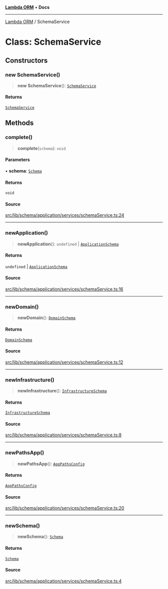 [**Lambda ORM**](../README.md) • **Docs**

***

[Lambda ORM](../README.md) / SchemaService

# Class: SchemaService

## Constructors

### new SchemaService()

> **new SchemaService**(): [`SchemaService`](SchemaService.md)

#### Returns

[`SchemaService`](SchemaService.md)

## Methods

### complete()

> **complete**(`schema`): `void`

#### Parameters

• **schema**: [`Schema`](../interfaces/Schema.md)

#### Returns

`void`

#### Source

[src/lib/schema/application/services/schemaService.ts:24](https://github.com/lambda-orm/lambdaorm-base/blob/2b4bbf4c1401295bf2ed95d8b326e6cfc5d3f301/src/lib/schema/application/services/schemaService.ts#L24)

***

### newApplication()

> **newApplication**(): `undefined` \| [`ApplicationSchema`](../interfaces/ApplicationSchema.md)

#### Returns

`undefined` \| [`ApplicationSchema`](../interfaces/ApplicationSchema.md)

#### Source

[src/lib/schema/application/services/schemaService.ts:16](https://github.com/lambda-orm/lambdaorm-base/blob/2b4bbf4c1401295bf2ed95d8b326e6cfc5d3f301/src/lib/schema/application/services/schemaService.ts#L16)

***

### newDomain()

> **newDomain**(): [`DomainSchema`](../interfaces/DomainSchema.md)

#### Returns

[`DomainSchema`](../interfaces/DomainSchema.md)

#### Source

[src/lib/schema/application/services/schemaService.ts:12](https://github.com/lambda-orm/lambdaorm-base/blob/2b4bbf4c1401295bf2ed95d8b326e6cfc5d3f301/src/lib/schema/application/services/schemaService.ts#L12)

***

### newInfrastructure()

> **newInfrastructure**(): [`InfrastructureSchema`](../interfaces/InfrastructureSchema.md)

#### Returns

[`InfrastructureSchema`](../interfaces/InfrastructureSchema.md)

#### Source

[src/lib/schema/application/services/schemaService.ts:8](https://github.com/lambda-orm/lambdaorm-base/blob/2b4bbf4c1401295bf2ed95d8b326e6cfc5d3f301/src/lib/schema/application/services/schemaService.ts#L8)

***

### newPathsApp()

> **newPathsApp**(): [`AppPathsConfig`](../interfaces/AppPathsConfig.md)

#### Returns

[`AppPathsConfig`](../interfaces/AppPathsConfig.md)

#### Source

[src/lib/schema/application/services/schemaService.ts:20](https://github.com/lambda-orm/lambdaorm-base/blob/2b4bbf4c1401295bf2ed95d8b326e6cfc5d3f301/src/lib/schema/application/services/schemaService.ts#L20)

***

### newSchema()

> **newSchema**(): [`Schema`](../interfaces/Schema.md)

#### Returns

[`Schema`](../interfaces/Schema.md)

#### Source

[src/lib/schema/application/services/schemaService.ts:4](https://github.com/lambda-orm/lambdaorm-base/blob/2b4bbf4c1401295bf2ed95d8b326e6cfc5d3f301/src/lib/schema/application/services/schemaService.ts#L4)
